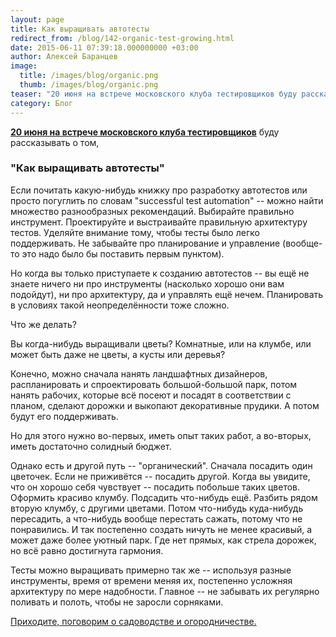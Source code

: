 ```yaml
---
layout: page
title: Как выращивать автотесты
redirect_from: /blog/142-organic-test-growing.html
date: 2015-06-11 07:39:18.000000000 +03:00
author: Алексей Баранцев
image:
  title: /images/blog/organic.png
  thumb: /images/blog/organic.png
teaser: "20 июня на встрече московского клуба тестировщиков буду рассказывать о том, \"Как выращивать автотесты\". Приходите, поговорим о садоводстве и огородничестве."
category: Блог
---
```

<p><strong><a href="http://testing-club.ru/?p=380">20 июня на встрече московского клуба тестировщиков</a></strong> буду рассказывать о том,</p>
<h3><strong>"Как выращивать автотесты"</strong></h3>
<p>Если почитать какую-нибудь книжку про разработку автотестов или просто погуглить по словам "successful test automation" -- можно найти множество разнообразных рекомендаций. Выбирайте правильно инструмент. Проектируйте и выстраивайте правильную архитектуру тестов. Уделяйте внимание тому, чтобы тесты было легко поддерживать. Не забывайте про планирование и управление (вообще-то это надо было бы поставить первым пунктом).</p>
<p>Но когда вы только приступаете к созданию автотестов -- вы ещё не знаете ничего ни про инструменты (насколько хорошо они вам подойдут), ни про архитектуру, да и управлять ещё нечем. Планировать в условиях такой неопределённости тоже сложно.</p>
<p>Что же делать?</p>
<p>Вы когда-нибудь выращивали цветы? Комнатные, или на клумбе, или может быть даже не цветы, а кусты или деревья?</p>
<p>Конечно, можно сначала нанять ландшафтных дизайнеров, распланировать и спроектировать большой-большой парк, потом нанять рабочих, которые всё посеют и посадят в соответствии с планом, сделают дорожки и выкопают декоративные прудики. А потом будут его поддерживать.</p>
<p>Но для этого нужно во-первых, иметь опыт таких работ, а во-вторых, иметь достаточно солидный бюджет.</p>
<p>Однако есть и другой путь -- "органический". Сначала посадить один цветочек. Если не приживётся -- посадить другой. Когда вы увидите, что он хорошо себя чувствует -- посадить побольше таких цветов. Оформить красиво клумбу. Подсадить что-нибудь ещё. Разбить рядом вторую клумбу, с другими цветами. Потом что-нибудь куда-нибудь пересадить, а что-нибудь вообще перестать сажать, потому что не понравились. И так постепенно создать ничуть не менее красивый, а может даже более уютный парк. Где нет прямых, как стрела дорожек, но всё равно достигнута гармония.</p>
<p>Тесты можно выращивать примерно так же -- используя разные инструменты, время от времени меняя их, постепенно усложняя архитектуру по мере надобности. Главное -- не забывать их регулярно поливать и полоть, чтобы не заросли сорняками.</p>
<p><a href="http://testing-club.ru/?p=380">Приходите, поговорим о садоводстве и огородничестве.</a></p>
